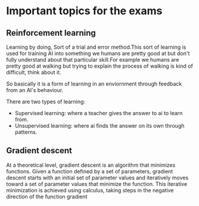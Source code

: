 # Important topics for the exams


## Reinforcement learning

Learning by doing, Sort of a trial and error method.This sort of learning is used for training AI into something we humans are pretty good at but don't fully understand about that particular skill.For example we humans are pretty good at walking but trying to explain the process of walking is kind of difficult, think about it.

So basically it is a form of learning in an enviornment through feedback from an AI's behaviour.

There are two types of learning:

- Supervised learning: where a teacher gives the answer to ai to learn from.
- Unsupervised learning: where ai finds the answer on its own through patterns.

## Gradient descent

At a theoretical level, gradient descent is an algorithm that minimizes functions. Given a function defined by a set of parameters, gradient descent starts with an initial set of parameter values and iteratively moves toward a set of parameter values that minimize the function. This iterative minimization is achieved using calculus, taking steps in the negative direction of the function gradient